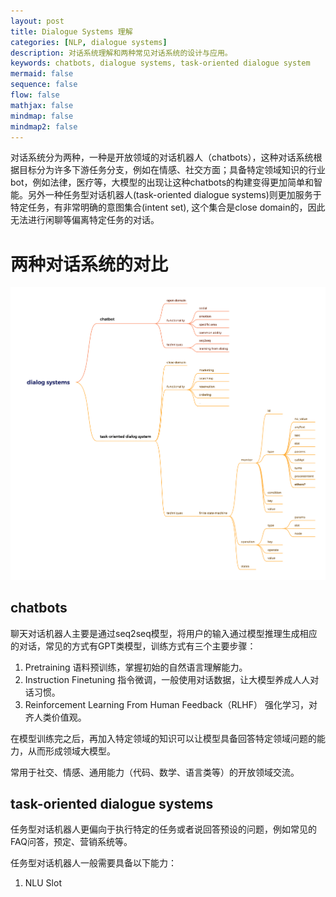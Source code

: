 ```yaml
---
layout: post
title: Dialogue Systems 理解
categories: [NLP, dialogue systems]
description: 对话系统理解和两种常见对话系统的设计与应用。
keywords: chatbots, dialogue systems, task-oriented dialogue system
mermaid: false
sequence: false
flow: false
mathjax: false
mindmap: false
mindmap2: false
---
```

对话系统分为两种，一种是开放领域的对话机器人（chatbots），这种对话系统根据目标分为许多下游任务分支，例如在情感、社交方面；具备特定领域知识的行业bot，例如法律，医疗等，大模型的出现让这种chatbots的构建变得更加简单和智能。另外一种任务型对话机器人(task-oriented dialogue systems)则更加服务于特定任务，有非常明确的意图集合(intent set), 这个集合是close domain的，因此无法进行闲聊等偏离特定任务的对话。

# 两种对话系统的对比
![dialog systems](/images/posts/dialog_systems/dialog%20systems.png)

## chatbots
聊天对话机器人主要是通过seq2seq模型，将用户的输入通过模型推理生成相应的对话，常见的方式有GPT类模型，训练方式有三个主要步骤：
1. Pretraining 语料预训练，掌握初始的自然语言理解能力。
2. Instruction Finetuning 指令微调，一般使用对话数据，让大模型养成人人对话习惯。
3. Reinforcement Learning From Human Feedback（RLHF） 强化学习，对齐人类价值观。

在模型训练完之后，再加入特定领域的知识可以让模型具备回答特定领域问题的能力，从而形成领域大模型。

常用于社交、情感、通用能力（代码、数学、语言类等）的开放领域交流。

## task-oriented dialogue systems
任务型对话机器人更偏向于执行特定的任务或者说回答预设的问题，例如常见的FAQ问答，预定、营销系统等。

任务型对话机器人一般需要具备以下能力：
1. NLU Slot